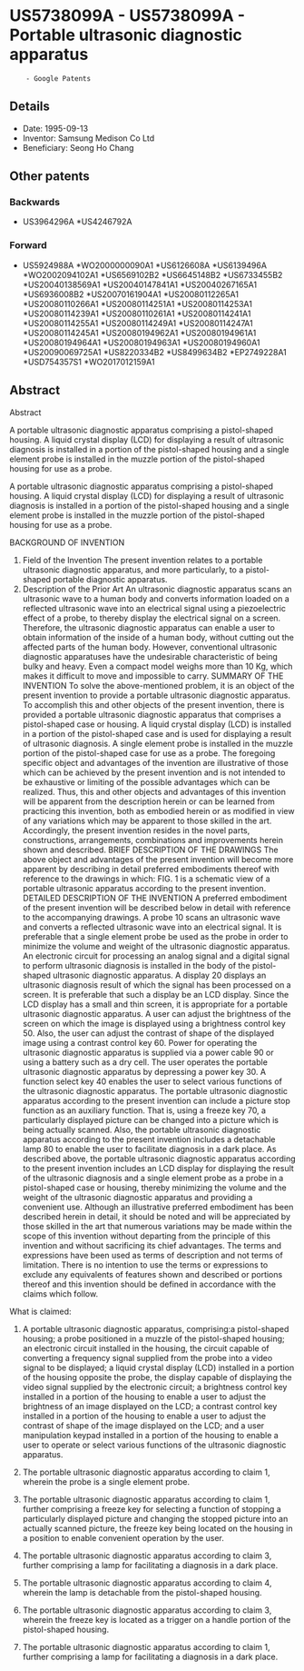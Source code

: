 # US5738099A - US5738099A - Portable ultrasonic diagnostic apparatus 
        - Google Patents

## Details

* Date: 1995-09-13
* Inventor: Samsung Medison Co Ltd
* Beneficiary: Seong Ho Chang
## Other patents

### Backwards
 * US3964296A
 *US4246792A
### Forward
 * US5924988A
 *WO2000000090A1
 *US6126608A
 *US6139496A
 *WO2002094102A1
 *US6569102B2
 *US6645148B2
 *US6733455B2
 *US20040138569A1
 *US20040147841A1
 *US20040267165A1
 *US6936008B2
 *US20070161904A1
 *US20080112265A1
 *US20080110266A1
 *US20080114251A1
 *US20080114253A1
 *US20080114239A1
 *US20080110261A1
 *US20080114241A1
 *US20080114255A1
 *US20080114249A1
 *US20080114247A1
 *US20080114245A1
 *US20080194962A1
 *US20080194961A1
 *US20080194964A1
 *US20080194963A1
 *US20080194960A1
 *US20090069725A1
 *US8220334B2
 *US8499634B2
 *EP2749228A1
 *USD754357S1
 *WO2017012159A1
## Abstract

Abstract

A portable ultrasonic diagnostic apparatus comprising a pistol-shaped housing. A liquid crystal display (LCD) for displaying a result of ultrasonic diagnosis is installed in a portion of the pistol-shaped housing and a single element probe is installed in the muzzle portion of the pistol-shaped housing for use as a probe.



A portable ultrasonic diagnostic apparatus comprising a pistol-shaped housing. A liquid crystal display (LCD) for displaying a result of ultrasonic diagnosis is installed in a portion of the pistol-shaped housing and a single element probe is installed in the muzzle portion of the pistol-shaped housing for use as a probe.

BACKGROUND OF INVENTION
1. Field of the Invention
The present invention relates to a portable ultrasonic diagnostic apparatus, and more particularly, to a pistol-shaped portable diagnostic apparatus.
2. Description of the Prior Art
An ultrasonic diagnostic apparatus scans an ultrasonic wave to a human body and converts information loaded on a reflected ultrasonic wave into an electrical signal using a piezoelectric effect of a probe, to thereby display the electrical signal on a screen. Therefore, the ultrasonic diagnostic apparatus can enable a user to obtain information of the inside of a human body, without cutting out the affected parts of the human body.
However, conventional ultrasonic diagnostic apparatuses have the undesirable characteristic of being bulky and heavy. Even a compact model weighs more than 10 Kg, which makes it difficult to move and impossible to carry.
SUMMARY OF THE INVENTION
To solve the above-mentioned problem, it is an object of the present invention to provide a portable ultrasonic diagnostic apparatus.
To accomplish this and other objects of the present invention, there is provided a portable ultrasonic diagnostic apparatus that comprises a pistol-shaped case or housing. A liquid crystal display (LCD) is installed in a portion of the pistol-shaped case and is used for displaying a result of ultrasonic diagnosis. A single element probe is installed in the muzzle portion of the pistol-shaped case for use as a probe.
The foregoing specific object and advantages of the invention are illustrative of those which can be achieved by the present invention and is not intended to be exhaustive or limiting of the possible advantages which can be realized. Thus, this and other objects and advantages of this invention will be apparent from the description herein or can be learned from practicing this invention, both as embodied herein or as modified in view of any variations which may be apparent to those skilled in the art. Accordingly, the present invention resides in the novel parts, constructions, arrangements, combinations and improvements herein shown and described.
BRIEF DESCRIPTION OF THE DRAWINGS
The above object and advantages of the present invention will become more apparent by describing in detail preferred embodiments thereof with reference to the drawings in which:
FIG. 1 is a schematic view of a portable ultrasonic apparatus according to the present invention.
DETAILED DESCRIPTION OF THE INVENTION
A preferred embodiment of the present invention will be described below in detail with reference to the accompanying drawings.
A probe 10 scans an ultrasonic wave and converts a reflected ultrasonic wave into an electrical signal. It is preferable that a single element probe be used as the probe in order to minimize the volume and weight of the ultrasonic diagnostic apparatus.
An electronic circuit for processing an analog signal and a digital signal to perform ultrasonic diagnosis is installed in the body of the pistol-shaped ultrasonic diagnostic apparatus. A display 20 displays an ultrasonic diagnosis result of which the signal has been processed on a screen. It is preferable that such a display be an LCD display. Since the LCD display has a small and thin screen, it is appropriate for a portable ultrasonic diagnostic apparatus. A user can adjust the brightness of the screen on which the image is displayed using a brightness control key 50. Also, the user can adjust the contrast of shape of the displayed image using a contrast control key 60.
Power for operating the ultrasonic diagnostic apparatus is supplied via a power cable 90 or using a battery such as a dry cell. The user operates the portable ultrasonic diagnostic apparatus by depressing a power key 30. A function select key 40 enables the user to select various functions of the ultrasonic diagnostic apparatus. The portable ultrasonic diagnostic apparatus according to the present invention can include a picture stop function as an auxiliary function. That is, using a freeze key 70, a particularly displayed picture can be changed into a picture which is being actually scanned. Also, the portable ultrasonic diagnostic apparatus according to the present invention includes a detachable lamp 80 to enable the user to facilitate diagnosis in a dark place.
As described above, the portable ultrasonic diagnostic apparatus according to the present invention includes an LCD display for displaying the result of the ultrasonic diagnosis and a single element probe as a probe in a pistol-shaped case or housing, thereby minimizing the volume and the weight of the ultrasonic diagnostic apparatus and providing a convenient use.
Although an illustrative preferred embodiment has been described herein in detail, it should be noted and will be appreciated by those skilled in the art that numerous variations may be made within the scope of this invention without departing from the principle of this invention and without sacrificing its chief advantages. The terms and expressions have been used as terms of description and not terms of limitation. There is no intention to use the terms or expressions to exclude any equivalents of features shown and described or portions thereof and this invention should be defined in accordance with the claims which follow.

What is claimed:
 
1. A portable ultrasonic diagnostic apparatus, comprising:a pistol-shaped housing; a probe positioned in a muzzle of the pistol-shaped housing; an electronic circuit installed in the housing, the circuit capable of converting a frequency signal supplied from the probe into a video signal to be displayed; a liquid crystal display (LCD) installed in a portion of the housing opposite the probe, the display capable of displaying the video signal supplied by the electronic circuit; a brightness control key installed in a portion of the housing to enable a user to adjust the brightness of an image displayed on the LCD; a contrast control key installed in a portion of the housing to enable a user to adjust the contrast of shape of the image displayed on the LCD; and a user manipulation keypad installed in a portion of the housing to enable a user to operate or select various functions of the ultrasonic diagnostic apparatus. 

  
2. The portable ultrasonic diagnostic apparatus according to claim 1, wherein the probe is a single element probe.

  
3. The portable ultrasonic diagnostic apparatus according to claim 1, further comprising a freeze key for selecting a function of stopping a particularly displayed picture and changing the stopped picture into an actually scanned picture, the freeze key being located on the housing in a position to enable convenient operation by the user.

  
4. The portable ultrasonic diagnostic apparatus according to claim 3, further comprising a lamp for facilitating a diagnosis in a dark place.

  
5. The portable ultrasonic diagnostic apparatus according to claim 4, wherein the lamp is detachable from the pistol-shaped housing.

  
6. The portable ultrasonic diagnostic apparatus according to claim 3, wherein the freeze key is located as a trigger on a handle portion of the pistol-shaped housing.

  
7. The portable ultrasonic diagnostic apparatus according to claim 1, further comprising a lamp for facilitating a diagnosis in a dark place.